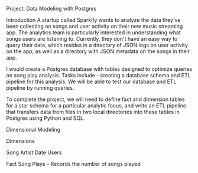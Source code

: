 Project: Data Modeling with Postgres

Introduction
A startup called Sparkify wants to analyze the data they've been collecting on songs and user activity on their new music streaming app. The analytics team is particularly interested in understanding what songs users are listening to. Currently, they don't have an easy way to query their data, which resides in a directory of JSON logs on user activity on the app, as well as a directory with JSON metadata on the songs in their app.

I would create a Postgres database with tables designed to optimize queries on song play analysis. Tasks include - creating a database schema and ETL pipeline for this analysis. We will be able to test our database and ETL pipeline by running queries.

To complete the project, we will need to define fact and dimension tables for a star schema for a particular analytic focus, and write an ETL pipeline that transfers data from files in two local directories into these tables in Postgres using Python and SQL.

Dimensional Modeling 

Dimensions 

Song
Artist
Date
Users

Fact
Song Plays - Records the number of songs played 


